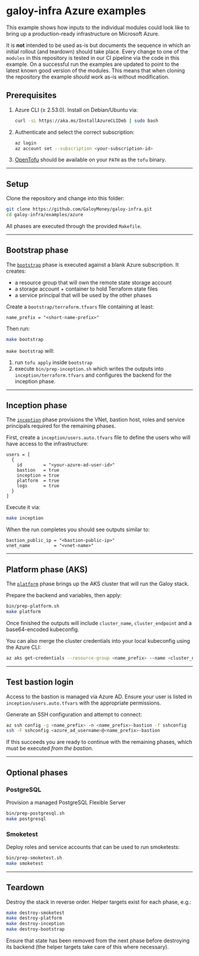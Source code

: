 # galoy-infra Azure examples

This example shows how inputs to the individual modules could look like to bring up a production-ready infrastructure on Microsoft Azure.

It is **not** intended to be used as-is but documents the sequence in which an initial rollout (and teardown) should take place. Every change to one of the `modules` in this repository is tested in our CI pipeline via the code in this example. On a successful run the examples are updated to point to the latest known good version of the modules. This means that when cloning the repository the example *should* work as-is without modification.

## Prerequisites

1. Azure CLI (≥ 2.53.0). Install on Debian/Ubuntu via:
   ```sh
   curl -sL https://aka.ms/InstallAzureCLIDeb | sudo bash
   ```
2. Authenticate and select the correct subscription:
   ```sh
   az login
   az account set --subscription <your-subscription-id>
   ```
3. [OpenTofu](https://opentofu.org/) should be available on your `PATH` as the `tofu` binary.

---

## Setup

Clone the repository and change into this folder:

```sh
git clone https://github.com/GaloyMoney/galoy-infra.git
cd galoy-infra/examples/azure
```

All phases are executed through the provided `Makefile`.

---

## Bootstrap phase

The [`bootstrap`](./bootstrap/main.tf) phase is executed against a blank Azure subscription. It creates:

* a resource group that will own the remote state storage account
* a storage account + container to hold Terraform state files
* a service principal that will be used by the other phases

Create a `bootstrap/terraform.tfvars` file containing at least:

```hcl
name_prefix = "<short-name-prefix>"
```

Then run:

```sh
make bootstrap
```

`make bootstrap` will:

1. run `tofu apply` inside `bootstrap`
2. execute `bin/prep-inception.sh` which writes the outputs into `inception/terraform.tfvars` and configures the backend for the inception phase.

---

## Inception phase

The [`inception`](./inception/main.tf) phase provisions the VNet, bastion host, roles and service principals required for the remaining phases.

First, create a `inception/users.auto.tfvars` file to define the users who will have access to the infrastructure:

```hcl
users = [
  {
    id        = "<your-azure-ad-user-id>"
    bastion   = true
    inception = true
    platform  = true
    logs      = true
  }
]
```

Execute it via:

```sh
make inception
```

When the run completes you should see outputs similar to:

```text
bastion_public_ip = "<bastion-public-ip>"
vnet_name         = "<vnet-name>"
```

---

## Platform phase (AKS)

The [`platform`](./platform/main.tf) phase brings up the AKS cluster that will run the Galoy stack.

Prepare the backend and variables, then apply:

```sh
bin/prep-platform.sh
make platform
```

Once finished the outputs will include `cluster_name`, `cluster_endpoint` and a base64-encoded kubeconfig.

You can also merge the cluster credentials into your local kubeconfig using the Azure CLI:

```sh
az aks get-credentials --resource-group <name_prefix> --name <cluster_name>
```

---

## Test bastion login

Access to the bastion is managed via Azure AD. Ensure your user is listed in `inception/users.auto.tfvars` with the appropriate permissions.

Generate an SSH configuration and attempt to connect:

```sh
az ssh config -g <name_prefix> -n <name_prefix>-bastion -f sshconfig
ssh -F sshconfig <azure_ad_username>@<name_prefix>-bastion
```

If this succeeds you are ready to continue with the remaining phases, which must be executed *from the bastion*.

---

## Optional phases

### PostgreSQL

Provision a managed PostgreSQL Flexible Server

```sh
bin/prep-postgresql.sh
make postgresql
```

### Smoketest

Deploy roles and service accounts that can be used to run smoketests:

```sh
bin/prep-smoketest.sh
make smoketest
```

---

## Teardown

Destroy the stack in reverse order. Helper targets exist for each phase, e.g.:

```sh
make destroy-smoketest
make destroy-platform
make destroy-inception
make destroy-bootstrap
```

Ensure that state has been removed from the next phase before destroying its backend (the helper targets take care of this where necessary).
